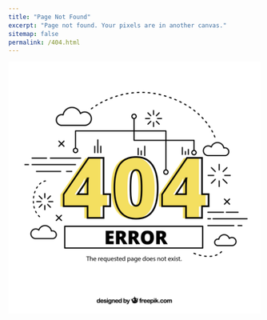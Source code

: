 ```yaml
---
title: "Page Not Found"
excerpt: "Page not found. Your pixels are in another canvas."
sitemap: false
permalink: /404.html
---
```


![](/assets/images/404_notfound.jpg)